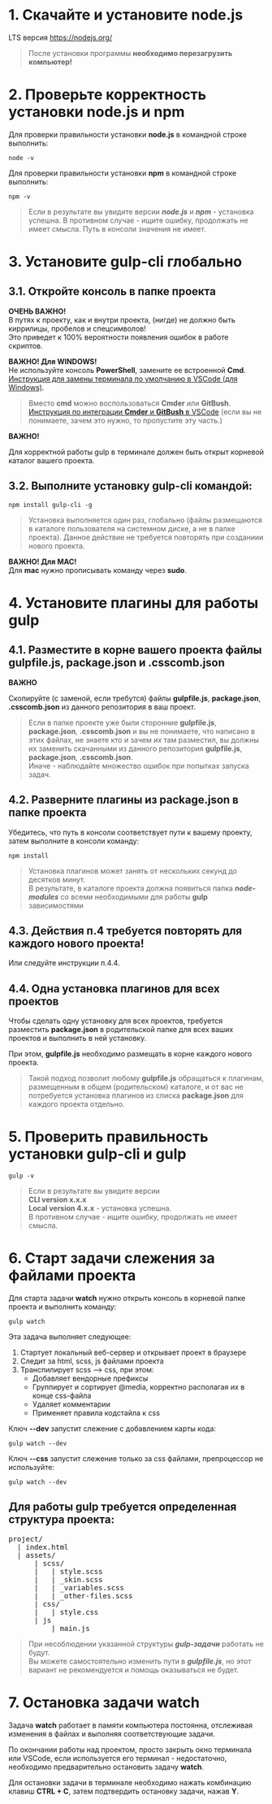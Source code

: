 # 1. Скачайте и установите node.js

LTS версия https://nodejs.org/

> После установки программы **необходимо перезагрузить компьютер!**

# 2. Проверьте корректность установки node.js и npm

Для проверки правильности установки
**node.js**
в командной строке выполнить:

```
node -v
```

Для проверки правильности установки
**npm**
в командной строке выполнить:

```
npm -v
```

<!-- два пробела + enter = разрыв строки -->

> Если в результате вы увидите версии **_node.js_** и **_npm_** - установка успешна.
> В противном случае - ищите ошибку, продолжать не имеет смысла. Путь в консоли значения не имеет.

# 3. Установите gulp-cli глобально

## 3.1. Откройте консоль в папке проекта

**ОЧЕНЬ ВАЖНО!**  
В путях к проекту, как и внутри проекта, (нигде) не должно быть киррилицы, пробелов и спецсимволов!  
Это приведет к 100% вероятности появления ошибок в работе скриптов.

**ВАЖНО! Для WINDOWS!**  
Не используйте консоль **PowerShell**, замените ее встроенной **Cmd**.  
[Инструкция для замены терминала по умолчанию в VSCode (для Windows)](./CMD.md).

> Вместо **cmd** можно воспользоваться **Cmder** или **GitBush**. [Инструкция по интеграции **Cmder** и **GitBush** в VSCode](https://dev.to/andrewriveradev/how-to-setup-cmder-in-vscode-in-2021-3nkc) (если вы не понимаете, зачем это нужно, то пропустите эту часть.)

**ВАЖНО!**

Для корректной работы gulp в терминале должен быть открыт корневой каталог вашего проекта.

## 3.2. Выполните установку **gulp-cli** командой:

```
npm install gulp-cli -g
```

> Установка выполняется один раз, глобально (файлы размещаются в каталоге пользователя на системном диске, а не в папке проекта). Данное действие не требуется повторять при созданиии нового проекта.

**ВАЖНО! Для MAC!**  
Для **mac** нужно прописывать команду через **sudo**.

# 4. Установите плагины для работы gulp

## 4.1. Разместите в корне вашего проекта файлы **gulpfile.js**, **package.json** и **.csscomb.json**

**ВАЖНО**

Скопируйте (с заменой, если требутся) файлы **gulpfile.js**, **package.json**, **.csscomb.json** из данного репозитория в ваш проект.

> Если в папке проекте уже были сторонние **gulpfile.js**, **package.json**, **.csscomb.json** и вы не понимаете, что написано в этих файлах, не знаете кто и зачем их там разместил, вы должны их заменить скачанными из данного репозитория **gulpfile.js**, **package.json**, **.csscomb.json**.  
> Иначе - наблюдайте множество ошибок при попытках запуска задач.

## 4.2. Разверните плагины из **package.json** в папке проекта

Убедитесь, что путь в консоли соответствует пути к вашему проекту, затем выполните в консоли команду:

```
npm install
```

> Установка плагинов может занять от нескольких секунд до десятков минут.  
> В результате, в каталоге проекта должна появиться папка **_node-modules_** со всеми необходимыми для работы **gulp** зависимостями

## 4.3. Действия п.4 требуется повторять для каждого нового проекта!

Или следуйте инструкции п.4.4.

## 4.4. Одна установка плагинов для всех проектов

Чтобы сделать одну установку для всех проектов, требуется разместить **package.json** в родительской папке для всех ваших проектов и выполнить в ней установку.

При этом, **gulpfile.js** необходимо размещать в корне каждого нового проекта.

> Такой подход позволит любому **gulpfile.js** обращаться к плагинам, размещенным в общем (родительском) каталоге, и от вас не потребуется установка плагинов из списка **package.json** для каждого проекта отдельно.

# 5. Проверить правильность установки gulp-cli и gulp

```
gulp -v
```

> Если в результате вы увидите версии  
> **CLI version x.x.x**  
> **Local version 4.x.x** - установка успешна.  
> В противном случае - ищите ошибку, продолжать не имеет смысла.

# 6. Старт задачи слежения за файлами проекта

Для старта задачи **watch** нужно открыть консоль в корневой папке проекта и выполнить команду:

```
gulp watch
```

Эта задача выполняет следующее:

1. Стартует локальный веб-сервер и открывает проект в браузере
2. Следит за html, scss, js файлами проекта
3. Транспилирует scss --> css, при этом:
   - Добавляет вендорные префиксы
   - Группирует и сортирует @media, корректно располагая их в конце css-файла
   - Удаляет комментарии
   - Применяет правила кодстайла к css

Ключ **--dev** запустит слежение с добавлением карты кода:

```
gulp watch --dev
```

Ключ **--css** запустит слежение только за css файлами, препроцессор не используйте:

```
gulp watch --dev
```

## Для работы gulp требуется определенная структура проекта:

<pre>
project/
  | index.html
  | assets/
      | scss/
      |   | style.scss
      |   | _skin.scss
      |   | _variables.scss
      |   | _other-files.scss
      | css/
      |   | style.css
      | js
          | main.js
</pre>

> При несоблюдении указанной структуры **_gulp-задачи_** работать не будут.  
> Вы можете самостоятельно изменить пути в **_gulpfile.js_**, но этот вариант не рекомендуется и помощь оказываться не будет.

# 7. Остановка задачи watch

Задача **watch** работает в памяти компьютера постоянна, отслеживая изменения в файлах и выполняя соответствующие задачи.

По окончании работы над проектом, просто закрыть окно терминала или VSCode, если используется его терминал - недостаточно, необходимо предварительно остановить задачу **watch**.

Для остановки задачи в терминале необходимо нажать комбинацию клавиш **CTRL + C**, затем подтвердить остановку задачи, нажав **Y**.
